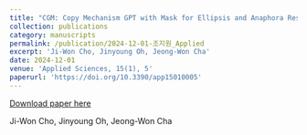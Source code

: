 ```yaml
---
title: "CGM: Copy Mechanism GPT with Mask for Ellipsis and Anaphora Resolution in Dialoguge"
collection: publications
category: manuscripts
permalink: /publication/2024-12-01-조지원_Applied
excerpt: 'Ji-Won Cho, Jinyoung Oh, Jeong-Won Cha'
date: 2024-12-01
venue: 'Applied Sciences, 15(1), 5'
paperurl: 'https://doi.org/10.3390/app15010005'
---
```


<a href='https://doi.org/10.3390/app15010005'>Download paper here</a>

Ji-Won Cho, Jinyoung Oh, Jeong-Won Cha
